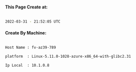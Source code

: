 
   
#### This Page Create at:

```bash

2022-03-31 - 21:52:05 UTC

```

#### Create By Machine:

```bash

Host Name : fv-az39-789

platform  : Linux-5.11.0-1028-azure-x86_64-with-glibc2.31

Ip Local  : 10.1.0.8

```


